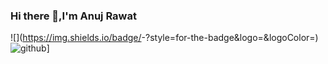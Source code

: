 ### Hi there 👋,I'm Anuj Rawat
![<Badge Name>](https://img.shields.io/badge/<Badge Text>-<Background Color>?style=for-the-badge&logo=<Icon Name>&logoColor=<Logo Color>) ![github](https://img.shields.io/badge/GitHub-000000?style=for-the-badge&logo=GitHub&logoColor=white)]

<!--
**anujrawat22/anujrawat22** is a ✨ _special_ ✨ repository because its `README.md` (this file) appears on your GitHub profile.

Here are some ideas to get you started:

- 🔭 I’m currently working on ...
- 🌱 I’m currently learning ...
- 👯 I’m looking to collaborate on ...
- 🤔 I’m looking for help with ...
- 💬 Ask me about ...
- 📫 How to reach me: ...
- 😄 Pronouns: ...
- ⚡ Fun fact: ...
-->
